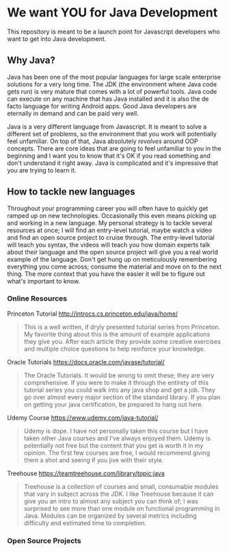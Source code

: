 We want YOU for Java Development
================================
This repository is meant to be a launch point for Javascript developers who want
to get into Java development.

## Why Java?
Java has been one of the most popular languages for large scale
enterprise solutions for a very long time. The JDK (the environment where Java
code gets run) is very mature that comes with a lot of powerful tools. Java
code can execute on any machine that has Java installed and it is also the
de facto language for writing Android apps. Good Java developers are eternally
in demand and can be paid very well.

Java is a very different language from Javascript. It is meant to solve a different
set of problems, so the environment that you work will potentially feel unfamiliar.
On top of that, Java absolutely *revolves* around OOP concepts. There are core
ideas that are going to feel unfamiliar to you in the beginning and I want you
to know that it's OK if you read something and don't understand it right
away. Java is complicated and it's impressive that you are trying to learn it.

## How to tackle new languages
Throughout your programming career you will often have to quickly get ramped up
on new technologies. Occasionally this even means picking up and working in a
new language. My personal strategy is to tackle several resources at once; I will
find an entry-level tutorial, maybe watch a video and find an open source project
to cruise through. The entry-level tutorial will teach you syntax, the videos will
teach you how domain experts talk about their language and the open source project
will give you a real world example of the language. Don't get hung up on meticulously
remembering everything you come across; consume the material and move on to the next thing.
The more context that you have the easier it will be to figure out what's important to know.

### Online Resources
Princeton Tutorial http://introcs.cs.princeton.edu/java/home/
> This is a well written, if dryly presented tutorial series from Princeton. My
favorite thing about this is the amount of example applications they give you. After
each article they provide some creative exercises and multiple choice questions to
help reinforce your knowledge.

Oracle Tutorials https://docs.oracle.com/javase/tutorial/
> The Oracle Tutorials. It would be wrong to omit these; they are very comprehensive.
If you were to make it through the entirety of this tutorial series you could walk
into any java shop and get a job. They go over almost every major section of the
standard library. If you plan on getting your java certification, be prepared to
hang out here.

Udemy Course https://www.udemy.com/java-tutorial/
> Udemy is dope. I have not personally taken this course but I have taken other
Java courses and I've always enjoyed them. Udemy is potentially not free but the
content that you get is worth it in my opinion. The first few courses are free, I
would recommend giving them a shot and seeing if you jive with their style. 

Treehouse https://teamtreehouse.com/library/topic:java
> Treehouse is a collection of courses and small, consumable modules that vary
in subject across the JDK. I like Treehouse because it can give you an intro to
almost any subject you can think of; I was surprised to see more than one module
on functional programming in Java. Modules can be organized by several metrics
including difficulty and estimated time to completion.

### Open Source Projects
